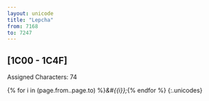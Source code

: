 ```yaml
---
layout: unicode
title: "Lepcha"
from: 7168
to: 7247
---
```


## 	[1C00 - 1C4F]

Assigned Characters: 74

{% for i in (page.from..page.to) %}<i>&#{{i}};</i>{% endfor %}
{:.unicodes}
